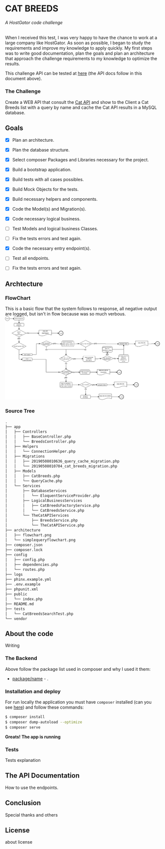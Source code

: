 # CAT BREEDS
###### A HostGator code challenge

When I received this test, I was very happy to have the chance to work at a large company like HostGator. As soon as possible, I began to study the requirements and improve my knowledge to apply quickly. My first steps was to write good documentation, plan the goals and plan an architecture that approach the challenge requirements to my knowledge to optimize the results.

This challenge API can be tested at [here]() (the API docs follow in this document above).

### The Challenge

Create a WEB API that consult the [Cat API](https://docs.thecatapi.com/) and show to the Client a Cat Breeds list with a query by name and cache the Cat API results in a MySQL database.

## Goals

- [x] Plan an architecture.
- [x] Plan the database structure.
- [x] Select composer Packages and Libraries necessary for the project.
- [x] Build a bootstrap application.
- [x] Build tests with all cases possibles.
- [x] Build Mock Objects for the tests.
- [x] Build necessary helpers and components.
- [x] Code the Model(s) and Migration(s).
- [x] Code necessary logical business.
- [ ] Test Models and logical business Classes.
- [ ] Fix the tests errors and test again.
- [x] Code the necessary entry endpoint(s).
- [ ] Test all endpoints.
- [ ] Fix the tests errors and test again.


## Archtecture

### FlowChart
This is a basic flow that the system follows to response, all negative output are logged, but isn't in flow because was so much verbous.
![](architecture/simplequeryflowchart.png?raw=true)

### Source Tree

```
.
├── app
│   ├── Controllers
│   │   ├── BaseController.php
│   │   └── BreedsController.php
│   ├── Helpers
│   │   └── ConnectionHelper.php
│   ├── Migrations
│   │   ├── 20190508010636_query_cache_migration.php
│   │   └── 20190508010704_cat_breeds_migration.php
│   ├── Models
│   │   ├── CatBreeds.php
│   │   └── QueryCache.php
│   └── Services
│       ├── DatabaseServices
│       │   └── EloquentServiceProvider.php
│       ├── LogicalBusinessServices
│       │   ├── CatBreedsFactoryService.php
│       │   └── CatBreedsService.php
│       └── TheCatAPIServices
│           ├── BreedsService.php
│           └── TheCatAPIService.php
├── architecture
│   ├── flowchart.png
│   └── simplequeryflowchart.png
├── composer.json
├── composer.lock
├── config
│   ├── config.php
│   ├── dependencies.php
│   └── routes.php
├── logs
├── phinx.example.yml
├── .env.example
├── phpunit.xml
├── public
│   └── index.php
├── README.md
├── tests
│   └── CatBreedsSearchTest.php
└── vendor
```

## About the code

Writing

### The Backend
 

Above follow the package list used in composer and why I used it them:

* [package/name]() - .



### Installation and deploy

For run locally the application you must have ``composer`` installed (can you see [here](https://getcomposer.org/)) and follow these commands:

```sh
$ composer install
$ composer dump-autoload --optimize
$ composer serve
```

**Greats! The app is running**

### Tests

Tests explanation

## The API Documentation

How to use the endpoints.

## Conclusion

Special thanks and others

## License

about license
